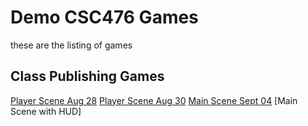 # Demo CSC476 Games 
these are the listing of games 

## Class Publishing Games
[Player Scene Aug 28](player_scene_08_28/)
[Player Scene Aug 30](player_scene_08_30/)
[Main Scene Sept 04](main_scene_09_04/)
[Main Scene with HUD]